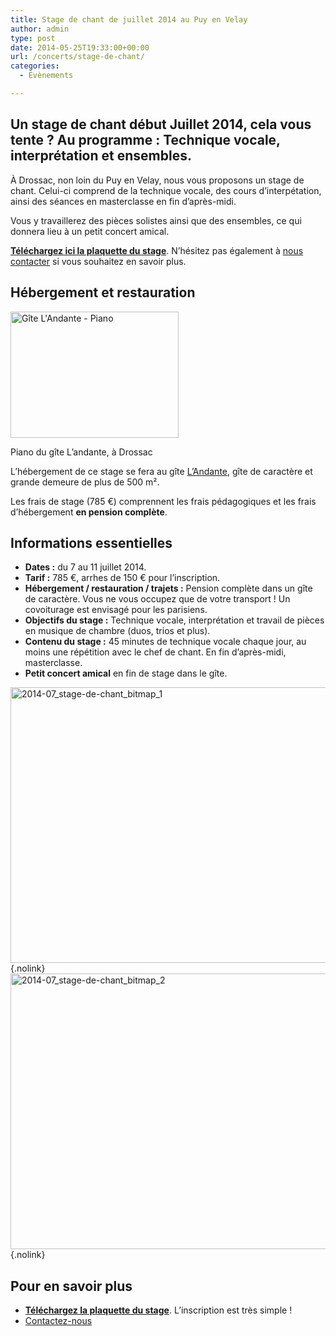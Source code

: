 ```yaml
---
title: Stage de chant de juillet 2014 au Puy en Velay
author: admin
type: post
date: 2014-05-25T19:33:00+00:00
url: /concerts/stage-de-chant/
categories:
  - Évènements

---
```

## Un stage de chant début Juillet 2014, cela vous tente ? Au programme : Technique vocale, interprétation et ensembles.

À Drossac, non loin du Puy en Velay, nous vous proposons un stage de chant. Celui-ci comprend de la technique vocale, des cours d&#8217;interpétation, ainsi des séances en masterclasse en fin d&#8217;après-midi.

Vous y travaillerez des pièces solistes ainsi que des ensembles, ce qui donnera lieu à un petit concert amical.

**[Téléchargez ici la plaquette du stage][1]**. N&#8217;hésitez pas également à [nous contacter][2] si vous souhaitez en savoir plus.

## Hébergement et restauration

<div id="attachment_321" style="width: 279px" class="wp-caption aligncenter">
  <img class="wp-image-321" src="http://www.adrien-poupin.fr/wp-content/uploads/2014/05/IMG-20130309-00438.jpg" alt="Gîte L'Andante - Piano" width="269" height="202" srcset="http://www.adrien-poupin.fr/wp-content/uploads/2014/05/IMG-20130309-00438.jpg 2048w, http://www.adrien-poupin.fr/wp-content/uploads/2014/05/IMG-20130309-00438-300x225.jpg 300w, http://www.adrien-poupin.fr/wp-content/uploads/2014/05/IMG-20130309-00438-1024x768.jpg 1024w, http://www.adrien-poupin.fr/wp-content/uploads/2014/05/IMG-20130309-00438-624x468.jpg 624w" sizes="(max-width: 269px) 100vw, 269px" />
  
  <p class="wp-caption-text">
    Piano du gîte L&#8217;andante, à Drossac
  </p>
</div>

L&#8217;hébergement de ce stage se fera au gîte [L&#8217;Andante][3], gîte de caractère et grande demeure de plus de 500 m².

Les frais de stage (785 €) comprennent les frais pédagogiques et les frais d&#8217;hébergement **en pension complète**.

<h2 style="clear: both;">
  Informations essentielles
</h2>

  * **Dates :** du 7 au 11 juillet 2014.
  * **Tarif :** 785 €, arrhes de 150 € pour l&#8217;inscription.
  * **Hébergement / restauration / trajets :** Pension complète dans un gîte de caractère. Vous ne vous occupez que de votre transport ! Un covoiturage est envisagé pour les parisiens.
  * **Objectifs du stage :** Technique vocale, interprétation et travail de pièces en musique de chambre (duos, trios et plus).
  * **Contenu du stage :** 45 minutes de technique vocale chaque jour, au moins une répétition avec le chef de chant. En fin d&#8217;après-midi, masterclasse.
  * **Petit concert amical** en fin de stage dans le gîte.

[<img class="aligncenter wp-image-329 size-large" src="http://www.adrien-poupin.fr/wp-content/uploads/2014/05/2014-07_stage-de-chant_bitmap_1-1024x724.png" alt="2014-07_stage-de-chant_bitmap_1" width="625" height="441" srcset="http://www.adrien-poupin.fr/wp-content/uploads/2014/05/2014-07_stage-de-chant_bitmap_1-1024x724.png 1024w, http://www.adrien-poupin.fr/wp-content/uploads/2014/05/2014-07_stage-de-chant_bitmap_1-300x212.png 300w, http://www.adrien-poupin.fr/wp-content/uploads/2014/05/2014-07_stage-de-chant_bitmap_1-624x441.png 624w, http://www.adrien-poupin.fr/wp-content/uploads/2014/05/2014-07_stage-de-chant_bitmap_1.png 1500w" sizes="(max-width: 625px) 100vw, 625px" />][1]{.nolink} [<img class="aligncenter wp-image-330 size-large" src="http://www.adrien-poupin.fr/wp-content/uploads/2014/05/2014-07_stage-de-chant_bitmap_2-1024x724.png" alt="2014-07_stage-de-chant_bitmap_2" width="625" height="441" srcset="http://www.adrien-poupin.fr/wp-content/uploads/2014/05/2014-07_stage-de-chant_bitmap_2-1024x724.png 1024w, http://www.adrien-poupin.fr/wp-content/uploads/2014/05/2014-07_stage-de-chant_bitmap_2-300x212.png 300w, http://www.adrien-poupin.fr/wp-content/uploads/2014/05/2014-07_stage-de-chant_bitmap_2-624x441.png 624w, http://www.adrien-poupin.fr/wp-content/uploads/2014/05/2014-07_stage-de-chant_bitmap_2.png 1500w" sizes="(max-width: 625px) 100vw, 625px" />][1]{.nolink}

## Pour en savoir plus

  * **[Téléchargez la plaquette du stage][1]**. L&#8217;inscription est très simple !
  * [Contactez-nous][2]

 [1]: http://www.adrien-poupin.fr/wp-content/uploads/2014/04/2014-07_stage-de-chant.pdf
 [2]: http://www.adrien-poupin.fr/contact/ "Contact"
 [3]: http://andante.over-blog.com/ "Gîte de caractère L'andante, au Puy en Velay."

